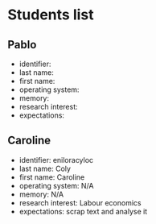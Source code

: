 # Students list

## Pablo

- identifier:
- last name:
- first name:
- operating system:
- memory:
- research interest:
- expectations: 


## Caroline
- identifier: eniloracyloc
- last name: Coly
- first name: Caroline
- operating system: N/A
- memory: N/A
- research interest: Labour economics
- expectations: scrap text and analyse it
